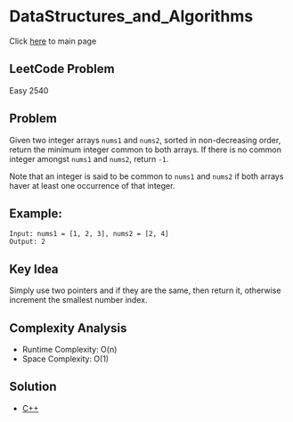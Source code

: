 # DataStructures_and_Algorithms
Click [here](../../README.md) to main page

## LeetCode Problem
Easy 2540

## Problem
Given two integer arrays `nums1` and `nums2`, sorted in non-decreasing order, return the minimum integer common to both arrays. If there is no common integer amongst `nums1` and `nums2`, return `-1`.

Note that an integer is said to be common to `nums1` and `nums2` if both arrays haver at least one occurrence of that integer.

## Example:
```
Input: nums1 = [1, 2, 3], nums2 = [2, 4]
Output: 2
```

## Key Idea
Simply use two pointers and if they are the same, then return it, otherwise increment the smallest number index. 

## Complexity Analysis
- Runtime Complexity: O(n)
- Space Complexity: O(1)

## Solution
- [C++](./solution.cpp)